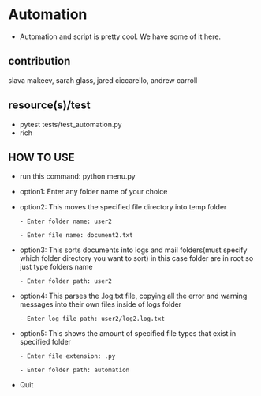 # Automation

- Automation and script is pretty cool.  We have some of it here.

## contribution

slava makeev, sarah glass, jared ciccarello, andrew carroll

## resource(s)/test

- pytest tests/test_automation.py
- rich

## HOW TO USE

- run this command: python menu.py

- option1: Enter any folder name of your choice

- option2: This moves the specified file directory into temp folder

      - Enter folder name: user2

      - Enter file name: document2.txt

- option3: This sorts documents into logs and mail folders(must specify which folder directory you want to sort) in this case folder are in root so just type folders name

      - Enter folder path: user2

- option4: This parses the .log.txt file, copying all the error and warning messages into their own files inside of logs folder

      - Enter log file path: user2/log2.log.txt

- option5: This shows the amount of specified file types that exist in specified folder

      - Enter file extension: .py

      - Enter folder path: automation

- Quit
